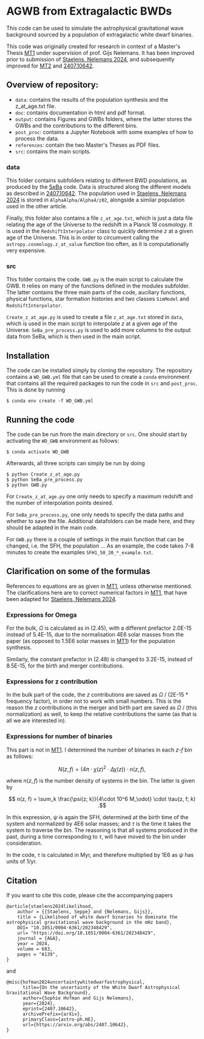 # AGWB from Extragalactic BWDs

This code can be used to simulate the astrophysical gravitational wave background sourced by a population of extragalactic white dwarf binaries. 

This code was originally created for research in context of a Master's Thesis [MT1](/references/master_thesis_Seppe_Staelens.pdf) under supervision of prof. Gijs Nelemans. It has been improved prior to submission of [Staelens, Nelemans 2024](https://www.aanda.org/articles/aa/full_html/2024/03/aa48429-23/aa48429-23.html), and subsequently improved for [MT2](/references/master_thesis_Sophie_Hofman.pdf) and [2407.10642](https://arxiv.org/abs/2407.10642).

## Overview of repository:

- `data`: contains the results of the population synthesis and the z_at_age.txt file.
- `doc`: contains documentation in html and pdf format.
- `output`: contains Figures and GWBs folders, where the latter stores the GWBs and the contributions to the different bins.
- `post_proc`: contains a Jupyter Notebook with some examples of how to process the data.
- `references`: contain the two Master's Theses as PDF files.
- `src`: contains the main scripts.

### data

This folder contains subfolders relating to different BWD populations, as produced by the [SeBa](https://github.com/amusecode/SeBa) code. Data is structured along the different models as described in [2407.10642](https://arxiv.org/abs/2407.10642). The population used in [Staelens, Nelemans 2024](https://www.aanda.org/articles/aa/full_html/2024/03/aa48429-23/aa48429-23.html) is stored in `AlphaAlpha/Alpha4/z02`, alongside a similar population used in the other article.

Finally, this folder also contains a file `z_at_age.txt`, which is just a data file relating the age of the Universe to the redshift in a Planck 18 cosmology. It is used in the `RedshiftInterpolator` class to quickly determine $z$ at a given age of the Universe. This is in order to circumvent calling the `astropy.cosmology.z_at_value` function too often, as it is computationally very expensive.

### src

This folder contains the code. `GWB.py` is the main script to calculate the GWB. It relies on many of the functions defined in the modules subfolder. The latter contains the three main parts of the code, auciliary functions, physical functions, star formation histories and two classes `SimModel` and `RedshiftInterpolator`.

`Create_z_at_age.py` is used to create a file `z_at_age.txt` stored in `data`, which is used in the main script to interpolate $z$ at a given age of the Universe. `SeBa_pre_process.py` is used to add more columns to the output data from SeBa, which is then used in the main script.

## Installation

The code can be installed simply by cloning the repository. The repository contains a `WD_GWB.yml` file that can be used to create a `conda` environment that contains all the required packages to run the code in `src` and `post_proc`. This is done by running
```
$ conda env create -f WD_GWB.yml
```

## Running the code

The code can be run from the main directory or `src`. 
One should start by activating the `WD_GWB` environment as follows:
```
$ conda activate WD_GWB
```
Afterwards, all three scripts can simply be run by doing
```
$ python Create_z_at_age.py
$ python SeBa_pre_process.py
$ python GWB.py
```

For `Create_z_at_age.py` one only needs to specify a maximum redshift and the number of interpolation points desired.

For `SeBa_pre_process.py`, one only needs to specify the data paths and whether to save the file. Additional datafolders can be made here, and they should be adapted in the main code.

For `GWB.py` there is a couple of settings in the main function that can be changed, i.e. the SFH, the population ...
As an example, the code takes 7-8 minutes to create the examples `SFH1_50_20_*_example.txt`.

## Clarification on some of the formulas

References to equations are as given in [MT1](/references/master_thesis_Seppe_Staelens.pdf), unless otherwise mentioned. The clarifications here are to correct numerical factors in [MT1](/references/master_thesis_Seppe_Staelens.pdf), that have been adapted for [Staelens, Nelemans 2024](https://www.aanda.org/articles/aa/full_html/2024/03/aa48429-23/aa48429-23.html).

### Expressions for Omega

For the bulk, $\Omega$ is calculated as in (2.45), with a different prefactor 2.0E-15 instead of 5.4E-15, due to the normalisation 4E6 solar masses from the paper (as opposed to 1.5E6 solar masses in [MT1](/references/master_thesis_Seppe_Staelens.pdf)) for the population synthesis.

Similarly, the constant prefactor in (2.48) is changed to 3.2E-15, instead of 8.5E-15, for the birth and merger contributions.

### Expressions for z contribution

In the bulk part of the code, the $z$ contributions are saved as $\Omega$ / (2E-15 * frequency factor), in order not to work with small numbers. This is the reason the $z$ contributions in the merger and birth part are saved as $\Omega$ / (this normalization) as well, to keep the relative contributions the same (as that is all we are interested in).

### Expressions for number of binaries

This part is not in [MT1](/references/master_thesis_Seppe_Staelens.pdf). I determined the number of binaries in each $z$-$f$ bin as follows:

$$ N(z, f) = (4 \pi \cdot \chi(z)^2 \cdot \Delta \chi(z)) \cdot n (z, f) , $$

where $n(z, f)$ is the number density of systems in the bin. The latter is given by

$$ n(z, f) = \sum_k \frac{\psi(z; k)}{4\cdot 10^6 M_\odot} \cdot \tau(z, f; k) .$$

In this expression, $\psi$ is again the SFH, determined at the birth time of the system and normalized by 4E6 solar masses; and $\tau$ is the time it takes the system to traverse the bin. The reasoning is that all systems produced in the past, during a time corresponding to $\tau$, will have moved to the bin under consideration.

In the code, $\tau$ is calculated in Myr, and therefore multiplied by 1E6 as $\psi$ has units of 1/yr.

## Citation

If you want to cite this code, please cite the accompanying papers

```
@article{staelens2024likelihood,
	author = {{Staelens, Seppe} and {Nelemans, Gijs}},
	title = {Likelihood of white dwarf binaries to dominate the astrophysical gravitational wave background in the mHz band},
	DOI= "10.1051/0004-6361/202348429",
	url= "https://doi.org/10.1051/0004-6361/202348429",
	journal = {A&A},
	year = 2024,
	volume = 683,
	pages = "A139",
}
```
and
```
@misc{hofman2024uncertaintywhitedwarfastrophysical,
      title={On the uncertainty of the White Dwarf Astrophysical Gravitational Wave Background}, 
      author={Sophie Hofman and Gijs Nelemans},
      year={2024},
      eprint={2407.10642},
      archivePrefix={arXiv},
      primaryClass={astro-ph.HE},
      url={https://arxiv.org/abs/2407.10642}, 
}
```
